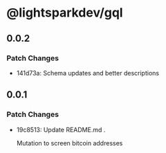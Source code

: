 # @lightsparkdev/gql

## 0.0.2

### Patch Changes

- 141d73a: Schema updates and better descriptions

## 0.0.1

### Patch Changes

- 19c8513: Update README.md .

  Mutation to screen bitcoin addresses
